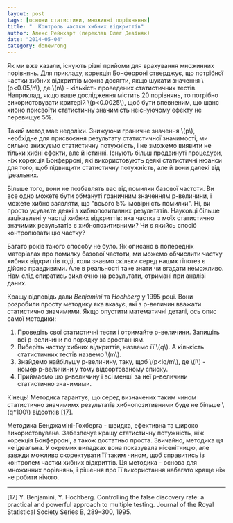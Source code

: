 ```yaml
---
layout: post
tags: [основи статистики, множинні порівняння]
title: "  Контроль частки хибних відкриттів"
author: Алекс Рейнхарт (переклав Олег Девіняк)
date: "2014-05-04" 
category: donewrong
---
```


Як ми вже казали, існують різні прийоми для врахування множинних порівнянь. Для прикладу, корекція Бонферроні стверджує, що потрібної частки хибних відкриттів можна досягти, якщо шукати значення \\(p<0.05/n\\), де \\(n\\) - кількість проведених статистичних тестів. Наприклад, якщо ваше дослідження містить 20 порівнянь, то потрібно використовувати критерій \\(р<0.0025\\), щоб бути впевненим, що шанс хибно присвоїти статистичну значимість неіснуючому ефекту не перевищує 5%.

Такий метод має недоліки. Знижуючи граничне значення \\(p\\), необхідне для присвоєння результату статистичної значимості, ми сильно знижуємо статистичну потужність, і не зможемо виявити не тільки хибні ефекти, але й істинні. Існують більш продвинуті процедури, ніж корекція Бонферроні, які використовують деякі статистичні нюанси для того, щоб підвищити статистичну потужність, але й вони далекі від ідеальних.

Більше того, вони не позбавлять вас від помилки базової частоти. Ви все одно можете бути обмануті граничним значенням р-величини, і можете хибно заявляти, що "всього 5% імовірність помилки". Ні, ви просто усуваєте деякі з хибнопозитивних результатів. Науковці більше зацікавлені у частці хибних відкриттів: яка частка з моїх статистично значимих результатів є хибнопозитивними? Чи є якийсь спосіб контролювати цю частку? 

Багато років такого способу не було. Як описано в попередніх матеріалах про помилку базової частоти, ми можемо обчислити частку хибних відкриттів тоді, коли знаємо скільки серед наших гіпотез є дійсно правдивими. Але в реальності таке знати чи вгадати неможливо. Нам слід спиратись виключно на результати, отримані при аналізі даних.

Кращу відповідь дали *Benjamini* та *Hochberg* у 1995 році. Вони розробили просту методику яка вказує, які з р-величин вважати статистично значимими. Якщо опустити математичні деталі, ось опис самої методики:

1. Проведіть свої статистичні тести і отримайте р-величини. Запишіть всі р-величини по порядку за зростанням.
2. Виберіть частку хибних відкриттів, назвемо її \\(q\\). А кількість статистичних тестів назвемо \\(m\\).
3. Знайдемо найбільшу р-величину, таку, щоб \\(p<iq/m\\), де \\(i\\) - номер р-величини у тому відсортованому списку.
4. Приймаємо цю р-величину і всі менші за неї р-величини статистично значимими.

Кінець! Методика гарантує, що серед визначених таким чином статистично значимимх результатів хибнопозитивними буде не більше \\(q*100\\) відсотків <a href="#Benjamini">\[17\]</a>. 

Методика Бенджаміні-Гохберга - швидка, ефективна та широко використовувана. Забезпечує кращу статистичну потужність, ніж корекція Бонферроні, а також достатньо проста. Звичайно, методика ця не ідеальна. У окремих випадках вона показувала нісенітницю, але завжди можливо скоректувати її таким чином, щоб справитись із контролем частки хибних відкриттів. Ця методика - основа для множинних порівнянь, і рішення про її використання набагато краще ніж не робити нічого.   

___

<div class="nohover">
<a name="Benjamini", id="anchor">[17] Y. Benjamini, Y. Hochberg. Controlling the false discovery rate: a practical and powerful approach to multiple testing. Journal of the Royal Statistical Society Series B, 289–300, 1995.</a>
</div>

  
